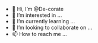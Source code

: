 - 👋 Hi, I’m @De-corate
- 👀 I’m interested in ...
- 🌱 I’m currently learning ...
- 💞️ I’m looking to collaborate on ...
- 📫 How to reach me ...

<!---
De-corate/De-corate is a ✨ special ✨ repository because its `README.md` (this file) appears on your GitHub profile.
You can click the Preview link to take a look at your changes.
--->
